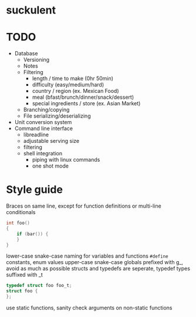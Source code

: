 # suckulent

# TODO
- Database
    - Versioning
    - Notes
    - Filtering
        - length / time to make (0hr 50min)
        - difficulty (easy/medium/hard)
        - country / region (ex. Mexican Food)
        - meal (bfast/brunch/dinner/snack/dessert)
        - special ingredients / store (ex. Asian Market)
    - Branching/copying
    - File serializing/deserializing
- Unit conversion system
- Command line interface
    - libreadline
    - adjustable serving size
    - filtering
    - shell integration
        - piping with linux commands
        - one shot mode

# Style guide
Braces on same line, except for function definitions or multi-line conditionals
```c
int foo()
{
    if (bar()) {
    }
}
```
lower-case snake-case naming for variables and functions
`#define` constants, enum values upper-case snake-case
globals prefixed with g_, avoid as much as possible
structs and typedefs are seperate, typedef types suffixed with _t
```c
typedef struct foo foo_t;
struct foo {
};
```
use static functions, sanity check arguments on non-static functions
